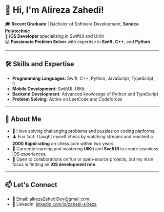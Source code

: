 
# 👋 Hi, I'm Alireza Zahedi!  

🎓 **Recent Graduate** | Bachelor of Software Development, **Seneca Polytechnic**  
🍎 **iOS Developer** specializing in SwiftUI and UIKit  
💻 **Passionate Problem Solver** with expertise in **Swift**, **C++**, and **Python**

---

## 🛠️ Skills and Expertise  
- **Programming Languages:** Swift, C++, Python, JavaScript, TypeScript, C  
- **Mobile Development:** SwiftUI, UIKit  
- **Backend Development:** Advanced knowledge of Python and TypeScript  
- **Problem Solving:** Active on LeetCode and Codeforces  

---

## 🌟 About Me  
- 🧩 I love solving challenging problems and puzzles on coding platforms.  
- ♟️ Fun fact: I taught myself chess by watching streams and reached a **2000 Rapid rating** on chess.com within two years.  
- 🌱 Currently learning and mastering **UIKit** and **SwiftUI** to create seamless iOS experiences.  
- 🤝 Open to collaborations on fun or open-source projects, but my main focus is finding an **iOS development role**.

---

## 📫 Let's Connect  
- 📧 Email: [alirezaZahediDev@gmail.com](mailto:alirezaZahediDev@gmail.com)  
- 💼 LinkedIn: [linkedin.com/in/zahedi-alireza](https://www.linkedin.com/in/zahedi-alireza/)  
